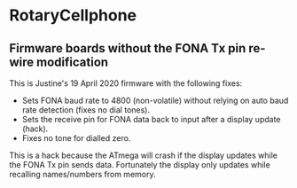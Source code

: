# RotaryCellphone
## Firmware boards without the FONA Tx pin re-wire modification

This is Justine's 19 April 2020 firmware with the following fixes:

* Sets FONA baud rate to 4800 (non-volatile) without relying on auto baud rate detection (fixes no dial tones).
* Sets the receive pin for FONA data back to input after a display update (hack).
* Fixes no tone for dialled zero.

This is a hack because the ATmega will crash if the display updates while the FONA Tx pin sends data. Fortunately the display only updates while recalling names/numbers from memory.
